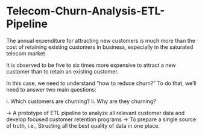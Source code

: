 # Telecom-Churn-Analysis-ETL-Pipeline

The annual expenditure for attracting new customers is much more than the cost of retaining
existing customers in business, especially in the saturated telecom market

It is observed to be five to six times more expensive to attract a new customer than to retain an
existing customer.

In this case, we need to understand “how to reduce churn?” To do that, we’ll need to answer
two main questions:

i. Which customers are churning?
ii. Why are they churning?

-> A prototype of ETL pipeline to analyze all relevant customer data and develop focused customer retention programs
-> To prepare a single source of truth, i.e., Structing all the best quality of data in one place.


